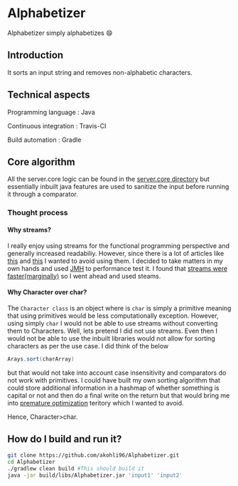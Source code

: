 # Alphabetizer

 Alphabetizer simply alphabetizes :smile:

## Introduction

   It sorts an input string and removes non-alphabetic characters.

## Technical aspects

Programming language : Java

Continuous integration : Travis-CI

Build automation : Gradle

## Core algorithm

All the server.core logic can be found in the [server.core directory](https://github.com/akohli96/Alphabetizer/tree/master/src/main/java/server.core)
but essentially inbuilt java features are used to sanitize the input before running it through a comparator.

### Thought process

#### Why streams?
I really enjoy using streams for the functional programming perspective and generally increased readabiliy.
However, since there is a lot of articles like [this](https://jaxenter.com/java-performance-tutorial-how-fast-are-the-java-8-streams-118830.html) and [this](https://blog.overops.com/benchmark-how-java-8-lambdas-and-streams-can-make-your-code-5-times-slower/) I wanted to avoid using them.
I decided to take matters in my own hands and used [JMH](https://openjdk.java.net/projects/code-tools/jmh/) to performance test it.
I found that [streams were faster(marginally)](https://github.com/akohli96/Alphabetizer/blob/master/src/main/resources/performance.txt) so I went ahead and used steams.

#### Why Character over char?
The ```Character class``` is an object where is ```char``` is simply a primitive meaning that using primitives would be less computationally exception.
However, using simply ```char``` I would not be able to use streams without converting them to Characters.
Well, lets pretend I did not use streams. Even then I would not be able to use the inbuilt libraries would not allow for sorting characters as per the use case. I did think of the below
``` java
Arays.sort(charArray)
```
but that would not take into account case insensitivity and comparators do not work with primitives. I could have built my own sorting algorithm that could store additional information in a hashmap of whether something is capital or not and then do a final write on the return but that would bring me into [premature optimization](https://stackify.com/premature-optimization-evil/) teritory which I wanted to avoid.

Hence, Character>char.

## How do I build and run it?

```bash
git clone https://github.com/akohli96/Alphabetizer.git
cd Alphabetizer
./gradlew clean build #This should build it
java -jar build/libs/Alphabetizer.jar 'input1' 'input2'
```
